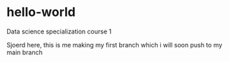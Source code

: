 # hello-world
Data science specialization course 1

Sjoerd here, this is me making my first branch which i will soon push to my main branch
